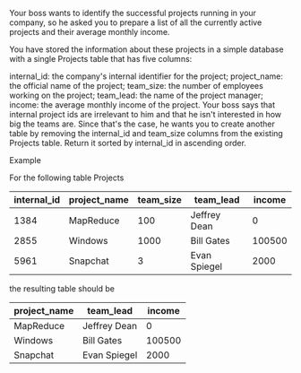 Your boss wants to identify the successful projects running in your company, so he asked you to prepare a list of all the currently active projects and their average monthly income.

You have stored the information about these projects in a simple database with a single Projects table that has five columns:

internal_id: the company's internal identifier for the project;
project_name: the official name of the project;
team_size: the number of employees working on the project;
team_lead: the name of the project manager;
income: the average monthly income of the project.
Your boss says that internal project ids are irrelevant to him and that he isn't interested in how big the teams are. Since that's the case, he wants you to create another table by removing the internal_id and team_size columns from the existing Projects table. Return it sorted by internal_id in ascending order.

Example

For the following table Projects

internal_id	|project_name	|team_size	|team_lead	|income|
----|-------|-------|-------|-------|
1384|	MapReduce|	100|	Jeffrey Dean|	0|
2855|	Windows|	1000|	Bill Gates|	100500|
5961|	Snapchat|	3|	Evan Spiegel|	2000|

the resulting table should be

project_name|	team_lead|	income
----|-------|-------|
MapReduce|	Jeffrey Dean|	0
Windows|	Bill Gates|	100500
Snapchat|	Evan Spiegel|	2000